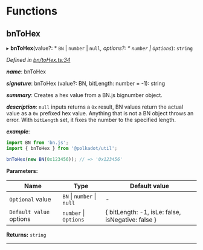 

# Functions

<a id="bntohex"></a>

##  bnToHex

▸ **bnToHex**(value?: * `BN` &#124; `number` &#124; `null`*, options?: * `number` &#124; `Options`*): `string`

*Defined in [bn/toHex.ts:34](https://github.com/polkadot-js/common/blob/9fc3354/packages/util/src/bn/toHex.ts#L34)*

*__name__*: bnToHex

*__signature__*: bnToHex (value?: BN, bitLength: number = -1): string

*__summary__*: Creates a hex value from a BN.js bignumber object.

*__description__*: `null` inputs returns a `0x` result, BN values return the actual value as a `0x` prefixed hex value. Anything that is not a BN object throws an error. With `bitLength` set, it fixes the number to the specified length.

*__example__*:   

```javascript
import BN from 'bn.js';
import { bnToHex } from '@polkadot/util';

bnToHex(new BN(0x123456)); // => '0x123456'
```

**Parameters:**

| Name | Type | Default value |
| ------ | ------ | ------ |
| `Optional` value |  `BN` &#124; `number` &#124; `null`| - |
| `Default value` options |  `number` &#124; `Options`|  { bitLength: -1, isLe: false, isNegative: false } |

**Returns:** `string`

___


